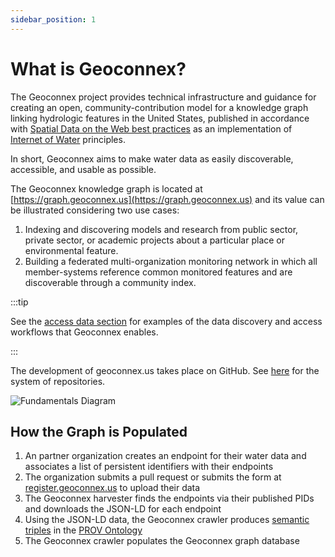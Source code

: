 ```yaml
---
sidebar_position: 1
---
```


# What is Geoconnex?

The Geoconnex project provides technical infrastructure and guidance for creating an open, community-contribution model for a knowledge graph linking hydrologic features in the United States, published in accordance with [Spatial Data on the Web best practices](https://www.w3.org/TR/sdw-bp/) as an implementation of [Internet of Water](https://github.com/opengeospatial/SELFIE/blob/master/docs/demo/internet_of_water.md) principles.

In short, Geoconnex aims to make water data as easily discoverable, accessible, and usable as possible. 

The Geoconnex knowledge graph is located at [https://graph.geoconnex.us](https://graph.geoconnex.us) and its value can be illustrated considering two use cases:

1. Indexing and discovering models and research from public sector, private sector, or academic projects about a particular place or environmental feature.  
2. Building a federated multi-organization monitoring network in which all member-systems reference common monitored features and are discoverable through a community index.

:::tip 

See the [access data section](../access/overview.md) for examples of the data discovery and access workflows that Geoconnex enables.

:::

The development of geoconnex.us takes place on GitHub. See [here](./system-architecture/repositories.md) for the system of repositories.


![Fundamentals Diagram](../../static/fundamentals.png)

## How the Graph is Populated

1. An partner organization creates an endpoint for their water data and associates a list of persistent identifiers with their endpoints
2. The organization submits a pull request or submits the form at [register.geoconnex.us](https://register.geoconnex.us/) to upload their data
3. The Geoconnex harvester finds the endpoints via their published PIDs and downloads the JSON-LD for each endpoint
4. Using the JSON-LD data, the Geoconnex crawler produces [semantic triples](https://en.wikipedia.org/wiki/Semantic_triple) in the [PROV Ontology](https://www.w3.org/TR/prov-o/) 
5. The Geoconnex crawler populates the Geoconnex graph database